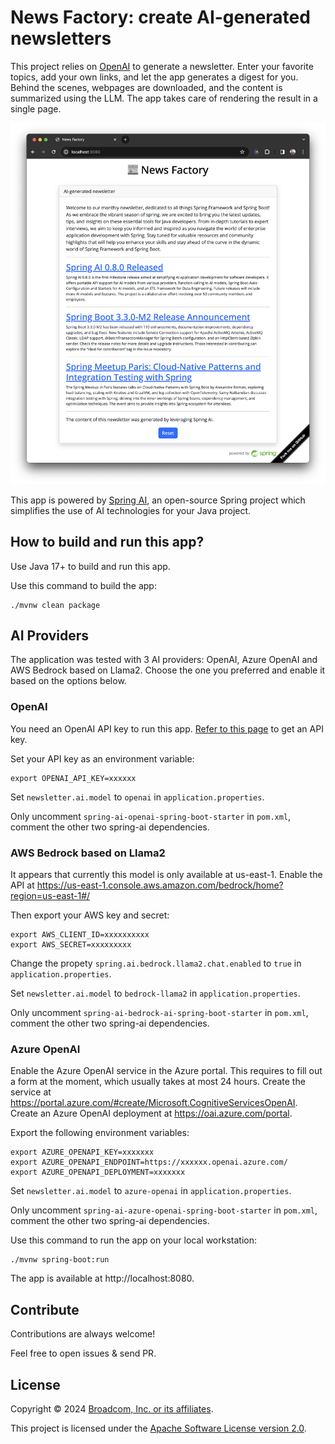 # News Factory: create AI-generated newsletters

This project relies on [OpenAI](https://openai.com/) to generate a newsletter.
Enter your favorite topics, add your own links, and let the app generates a digest
for you. Behind the scenes, webpages are downloaded, and the content is summarized
using the LLM. The app takes care of rendering the result in a single page.

![Screenshot of the application](app.png)

This app is powered by [Spring AI](https://spring.io/projects/spring-ai),
an open-source Spring project which simplifies the use of AI technologies for your
Java project.

## How to build and run this app?

Use Java 17+ to build and run this app. 

Use this command to build the app:

```shell
./mvnw clean package
```

## AI Providers

The application was tested with 3 AI providers: OpenAI, Azure OpenAI and AWS Bedrock based on Llama2. Choose the one you preferred and enable it based on the options below.

### OpenAI

You need an OpenAI API key to run this app.
[Refer to this page](https://help.openai.com/en/articles/4936850-where-do-i-find-my-openai-api-key)
to get an API key.

Set your API key as an environment variable:

```shell
export OPENAI_API_KEY=xxxxxx
```
Set `newsletter.ai.model` to `openai` in `application.properties`.

Only uncomment `spring-ai-openai-spring-boot-starter` in `pom.xml`, comment the other two spring-ai dependencies.

### AWS Bedrock based on Llama2
It appears that currently this model is only available at us-east-1.
Enable the API at https://us-east-1.console.aws.amazon.com/bedrock/home?region=us-east-1#/

Then export your AWS key and secret:

```shell
export AWS_CLIENT_ID=xxxxxxxxxx
export AWS_SECRET=xxxxxxxxx
```

Change the propety `spring.ai.bedrock.llama2.chat.enabled` to `true` in `application.properties`.

Set `newsletter.ai.model` to `bedrock-llama2` in `application.properties`.

Only uncomment `spring-ai-bedrock-ai-spring-boot-starter` in `pom.xml`, comment the other two spring-ai dependencies.

### Azure OpenAI
Enable the Azure OpenAI service in the Azure portal. This requires to fill out a form at the moment, which usually takes at most 24 hours.
Create the service at https://portal.azure.com/#create/Microsoft.CognitiveServicesOpenAI.
Create an Azure OpenAI deployment at https://oai.azure.com/portal.

Export the following environment variables:

```shell
export AZURE_OPENAPI_KEY=xxxxxxx
export AZURE_OPENAPI_ENDPOINT=https://xxxxxx.openai.azure.com/
export AZURE_OPENAPI_DEPLOYMENT=xxxxxxx
```
Set `newsletter.ai.model` to `azure-openai` in `application.properties`.

Only uncomment `spring-ai-azure-openai-spring-boot-starter` in `pom.xml`, comment the other two spring-ai dependencies.

Use this command to run the app on your local workstation:

```shell
./mvnw spring-boot:run
```

The app is available at http://localhost:8080.

## Contribute

Contributions are always welcome!

Feel free to open issues & send PR.

## License

Copyright &copy; 2024 [Broadcom, Inc. or its affiliates](https://vmware.com).

This project is licensed under the [Apache Software License version 2.0](https://www.apache.org/licenses/LICENSE-2.0).
